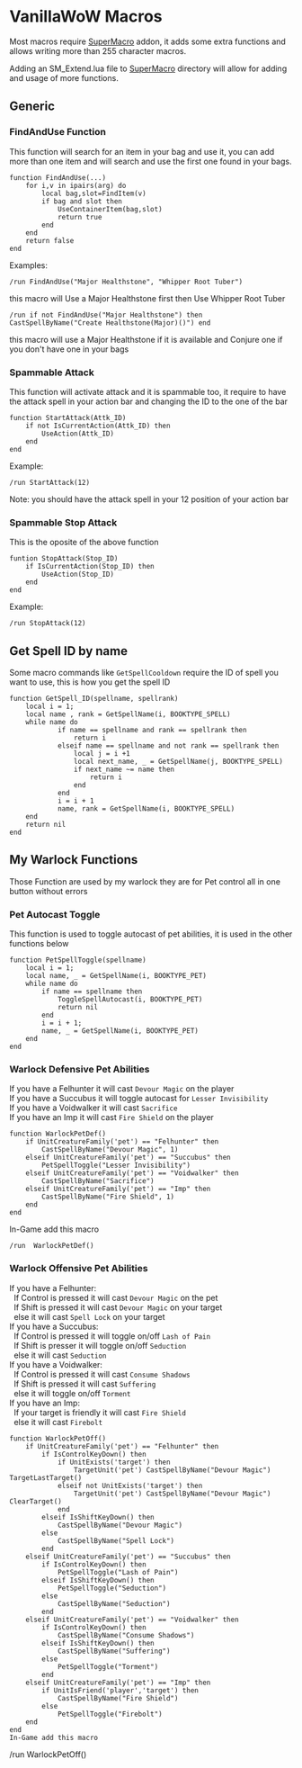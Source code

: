 # VanillaWoW Macros
 
Most macros require [SuperMacro](https://github.com/Monteo/SuperMacro) addon, it adds some extra functions and allows writing more than 255 character macros.

Adding an SM_Extend.lua file to [SuperMacro](https://github.com/Monteo/SuperMacro) directory will allow for adding and usage of more functions.

## Generic

### FindAndUse Function
This function will search for an item in your bag and use it, you can add more than one item and will search and use the first one found in your bags.
```
function FindAndUse(...)
    for i,v in ipairs(arg) do
        local bag,slot=FindItem(v)
        if bag and slot then
            UseContainerItem(bag,slot)
            return true
        end
    end
    return false
end
```
Examples:
```
/run FindAndUse("Major Healthstone", "Whipper Root Tuber")
```
this macro will Use a Major Healthstone first then Use Whipper Root Tuber

```
/run if not FindAndUse("Major Healthstone") then CastSpellByName("Create Healthstone(Major)()") end
```
this macro will use a Major Healthstone if it is available and Conjure one if you don't have one in your bags

### Spammable Attack
This function will activate attack and it is spammable too, it require to have the attack spell in your action bar and changing the ID to the one of the bar
```
function StartAttack(Attk_ID)
    if not IsCurrentAction(Attk_ID) then
        UseAction(Attk_ID)
    end
end
```
Example:
```
/run StartAttack(12)
```
Note: you should have the attack spell in your 12 position of your action bar

### Spammable Stop Attack
This is the oposite of the above function
```
funtion StopAttack(Stop_ID)
    if IsCurrentAction(Stop_ID) then
        UseAction(Stop_ID)
    end
end
```
Example:
```
/run StopAttack(12)
```

## Get Spell ID by name
Some macro commands like `GetSpellCooldown` require the ID of spell you want to use, this is how you get the spell ID
```
function GetSpell_ID(spellname, spellrank)
    local i = 1;
    local name , rank = GetSpellName(i, BOOKTYPE_SPELL)
    while name do
            if name == spellname and rank == spellrank then
                return i
            elseif name == spellname and not rank == spellrank then
                local j = i +1
                local next_name, _ = GetSpellName(j, BOOKTYPE_SPELL)
                if next_name ~= name then
                    return i
                end
            end
            i = i + 1
            name, rank = GetSpellName(i, BOOKTYPE_SPELL)
    end
    return nil
end
```

## My Warlock Functions
Those Function are used by my warlock they are for Pet control all in one button without errors

### Pet Autocast Toggle
This function is used to toggle autocast of pet abilities, it is used in the other functions below
```
function PetSpellToggle(spellname)
    local i = 1;
    local name, _ = GetSpellName(i, BOOKTYPE_PET)
    while name do
        if name == spellname then
            ToggleSpellAutocast(i, BOOKTYPE_PET)
            return nil
        end
        i = i + 1;
        name, _ = GetSpellName(i, BOOKTYPE_PET)
    end
end
```

### Warlock Defensive Pet Abilities
If you have a Felhunter it will cast ```Devour Magic``` on the player<br />
If you have a Succubus it will toggle autocast for ```Lesser Invisibility```<br />
If you have a Voidwalker it will cast ```Sacrifice```<br />
If you have an Imp it will cast ```Fire Shield``` on the player<br />
```
function WarlockPetDef()
    if UnitCreatureFamily('pet') == "Felhunter" then
        CastSpellByName("Devour Magic", 1)
    elseif UnitCreatureFamily('pet') == "Succubus" then
        PetSpellToggle("Lesser Invisibility")
    elseif UnitCreatureFamily('pet') == "Voidwalker" then
        CastSpellByName("Sacrifice")
    elseif UnitCreatureFamily('pet') == "Imp" then
        CastSpellByName("Fire Shield", 1)
    end
end
```
In-Game add this macro
```
/run  WarlockPetDef()
```

### Warlock Offensive Pet Abilities
If you have a Felhunter:<br />
   &nbsp; If Control is pressed it will cast ```Devour Magic``` on the pet<br />
   &nbsp; If Shift is pressed it will cast ```Devour Magic``` on your target<br />
   &nbsp; else it will cast ```Spell Lock``` on your target<br />
If you have a Succubus:<br />
   &nbsp; If Control is pressed it will toggle on/off ```Lash of Pain```<br />
   &nbsp; If Shift is presser it will toggle on/off ```Seduction```<br />
   &nbsp; else it will cast ```Seduction```<br />
If you have a Voidwalker:<br />
   &nbsp; If Control is pressed it will cast ```Consume Shadows```<br />
   &nbsp; If Shift is pressed it will cast ```Suffering```<br />
   &nbsp; else it will toggle on/off ```Torment```<br />
If you have an Imp:<br />
   &nbsp; If your target is friendly it will cast ```Fire Shield```<br />
   &nbsp; else it will cast ```Firebolt```<br />
```
function WarlockPetOff()
    if UnitCreatureFamily('pet') == "Felhunter" then
        if IsControlKeyDown() then
            if UnitExists('target') then
                TargetUnit('pet') CastSpellByName("Devour Magic") TargetLastTarget()
            elseif not UnitExists('target') then
                TargetUnit('pet') CastSpellByName("Devour Magic") ClearTarget()
            end
        elseif IsShiftKeyDown() then
            CastSpellByName("Devour Magic")
        else
            CastSpellByName("Spell Lock")
        end
    elseif UnitCreatureFamily('pet') == "Succubus" then
        if IsControlKeyDown() then
            PetSpellToggle("Lash of Pain")
        elseif IsShiftKeyDown() then
            PetSpellToggle("Seduction")
        else
            CastSpellByName("Seduction")
        end
    elseif UnitCreatureFamily('pet') == "Voidwalker" then
        if IsControlKeyDown() then
            CastSpellByName("Consume Shadows")
        elseif IsShiftKeyDown() then
            CastSpellByName("Suffering")
        else
            PetSpellToggle("Torment")
        end
    elseif UnitCreatureFamily('pet') == "Imp" then
        if UnitIsFriend('player','target') then
            CastSpellByName("Fire Shield")
        else
            PetSpellToggle("Firebolt")
    end
end
In-Game add this macro
```
/run  WarlockPetOff()
```
